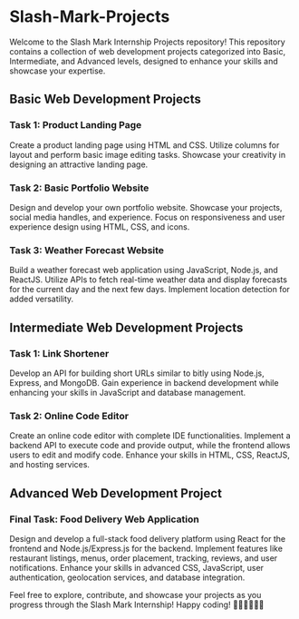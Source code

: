 # Slash-Mark-Projects

Welcome to the Slash Mark Internship Projects repository! This repository contains a collection of web development projects categorized into Basic, Intermediate, and Advanced levels, designed to enhance your skills and showcase your expertise.

## Basic Web Development Projects

### Task 1: Product Landing Page

Create a product landing page using HTML and CSS. Utilize columns for layout and perform basic image editing tasks. Showcase your creativity in designing an attractive landing page.

### Task 2: Basic Portfolio Website

Design and develop your own portfolio website. Showcase your projects, social media handles, and experience. Focus on responsiveness and user experience design using HTML, CSS, and icons.

### Task 3: Weather Forecast Website

Build a weather forecast web application using JavaScript, Node.js, and ReactJS. Utilize APIs to fetch real-time weather data and display forecasts for the current day and the next few days. Implement location detection for added versatility.

## Intermediate Web Development Projects

### Task 1: Link Shortener

Develop an API for building short URLs similar to bitly using Node.js, Express, and MongoDB. Gain experience in backend development while enhancing your skills in JavaScript and database management.

### Task 2: Online Code Editor

Create an online code editor with complete IDE functionalities. Implement a backend API to execute code and provide output, while the frontend allows users to edit and modify code. Enhance your skills in HTML, CSS, ReactJS, and hosting services.

## Advanced Web Development Project

### Final Task: Food Delivery Web Application

Design and develop a full-stack food delivery platform using React for the frontend and Node.js/Express.js for the backend. Implement features like restaurant listings, menus, order placement, tracking, reviews, and user notifications. Enhance your skills in advanced CSS, JavaScript, user authentication, geolocation services, and database integration.

Feel free to explore, contribute, and showcase your projects as you progress through the Slash Mark Internship! Happy coding! 🚀🌟👩‍💻👨‍💻
